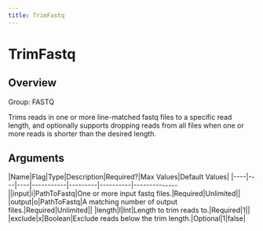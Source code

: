```yaml
---
title: TrimFastq
---
```


# TrimFastq

## Overview
Group: FASTQ

Trims reads in one or more line-matched fastq files to a specific read length,
and optionally supports dropping reads from all files when one or more reads
is shorter than the desired length.

## Arguments

|Name|Flag|Type|Description|Required?|Max Values|Default Values|
|----|----|----|-----------|---------|----------|--------------||input|i|PathToFastq|One or more input fastq files.|Required|Unlimited||
|output|o|PathToFastq|A matching number of output files.|Required|Unlimited||
|length|l|Int|Length to trim reads to.|Required|1||
|exclude|x|Boolean|Exclude reads below the trim length.|Optional|1|false|

